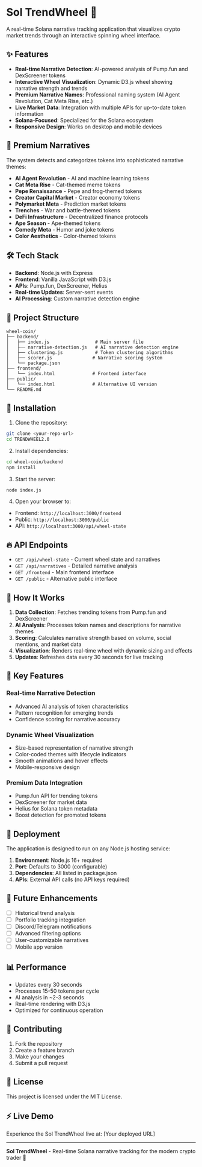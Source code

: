 # Sol TrendWheel 🎡

A real-time Solana narrative tracking application that visualizes crypto market trends through an interactive spinning wheel interface.

## ✨ Features

- **Real-time Narrative Detection**: AI-powered analysis of Pump.fun and DexScreener tokens
- **Interactive Wheel Visualization**: Dynamic D3.js wheel showing narrative strength and trends
- **Premium Narrative Names**: Professional naming system (AI Agent Revolution, Cat Meta Rise, etc.)
- **Live Market Data**: Integration with multiple APIs for up-to-date token information
- **Solana-Focused**: Specialized for the Solana ecosystem
- **Responsive Design**: Works on desktop and mobile devices

## 🚀 Premium Narratives

The system detects and categorizes tokens into sophisticated narrative themes:

- **AI Agent Revolution** - AI and machine learning tokens
- **Cat Meta Rise** - Cat-themed meme tokens
- **Pepe Renaissance** - Pepe and frog-themed tokens
- **Creator Capital Market** - Creator economy tokens
- **Polymarket Meta** - Prediction market tokens
- **Trenches** - War and battle-themed tokens
- **DeFi Infrastructure** - Decentralized finance protocols
- **Ape Season** - Ape-themed tokens
- **Comedy Meta** - Humor and joke tokens
- **Color Aesthetics** - Color-themed tokens

## 🛠️ Tech Stack

- **Backend**: Node.js with Express
- **Frontend**: Vanilla JavaScript with D3.js
- **APIs**: Pump.fun, DexScreener, Helius
- **Real-time Updates**: Server-sent events
- **AI Processing**: Custom narrative detection engine

## 📁 Project Structure

```
wheel-coin/
├── backend/
│   ├── index.js                 # Main server file
│   ├── narrative-detection.js   # AI narrative detection engine
│   ├── clustering.js            # Token clustering algorithms
│   ├── scorer.js               # Narrative scoring system
│   └── package.json
├── frontend/
│   └── index.html              # Frontend interface
├── public/
│   └── index.html              # Alternative UI version
└── README.md
```

## 🔧 Installation

1. Clone the repository:
```bash
git clone <your-repo-url>
cd TRENDWHEEL2.0
```

2. Install dependencies:
```bash
cd wheel-coin/backend
npm install
```

3. Start the server:
```bash
node index.js
```

4. Open your browser to:
- Frontend: `http://localhost:3000/frontend`
- Public: `http://localhost:3000/public`
- API: `http://localhost:3000/api/wheel-state`

## 🔥 API Endpoints

- `GET /api/wheel-state` - Current wheel state and narratives
- `GET /api/narratives` - Detailed narrative analysis
- `GET /frontend` - Main frontend interface
- `GET /public` - Alternative public interface

## 🎯 How It Works

1. **Data Collection**: Fetches trending tokens from Pump.fun and DexScreener
2. **AI Analysis**: Processes token names and descriptions for narrative themes
3. **Scoring**: Calculates narrative strength based on volume, social mentions, and market data
4. **Visualization**: Renders real-time wheel with dynamic sizing and effects
5. **Updates**: Refreshes data every 30 seconds for live tracking

## 🌟 Key Features

### Real-time Narrative Detection
- Advanced AI analysis of token characteristics
- Pattern recognition for emerging trends
- Confidence scoring for narrative accuracy

### Dynamic Wheel Visualization
- Size-based representation of narrative strength
- Color-coded themes with lifecycle indicators
- Smooth animations and hover effects
- Mobile-responsive design

### Premium Data Integration
- Pump.fun API for trending tokens
- DexScreener for market data
- Helius for Solana token metadata
- Boost detection for promoted tokens

## 🚀 Deployment

The application is designed to run on any Node.js hosting service:

1. **Environment**: Node.js 16+ required
2. **Port**: Defaults to 3000 (configurable)
3. **Dependencies**: All listed in package.json
4. **APIs**: External API calls (no API keys required)

## 🔮 Future Enhancements

- [ ] Historical trend analysis
- [ ] Portfolio tracking integration
- [ ] Discord/Telegram notifications
- [ ] Advanced filtering options
- [ ] User-customizable narratives
- [ ] Mobile app version

## 📊 Performance

- Updates every 30 seconds
- Processes 15-50 tokens per cycle
- AI analysis in ~2-3 seconds
- Real-time rendering with D3.js
- Optimized for continuous operation

## 🤝 Contributing

1. Fork the repository
2. Create a feature branch
3. Make your changes
4. Submit a pull request

## 📝 License

This project is licensed under the MIT License.

## ⚡ Live Demo

Experience the Sol TrendWheel live at: [Your deployed URL]

---

**Sol TrendWheel** - Real-time Solana narrative tracking for the modern crypto trader 🚀
